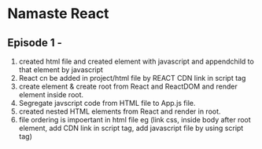 # Namaste React 

## Episode 1 -
1. created html file and created element with javascript and appendchild to that element by javascript
2. React cn be added in project/html file by REACT CDN link in script tag
3. create element & create root from React and ReactDOM and render element inside root.
4. Segregate javscript code from HTML file to App.js file.
5. created nested HTML elements from React and render in root.
6. file ordering is impoertant in html file eg (link css, inside body after root element, add CDN link in script tag, add javascript file by using script tag)